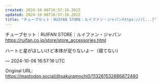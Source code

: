 ```yaml
---
created: 2024-10-06T16:57:16.262Z
updated: 2024-10-06T16:57:16.262Z
title: "チューブセット｜RUIFAN STORE｜ルイファン・ジャパンhttps://r[...]"
---
```


<p>チューブセット｜RUIFAN STORE｜ルイファン・ジャパン<br /><a href="https://ruifan.co.jp/store/store_accessories.html" target="_blank" rel="nofollow noopener" translate="no"><span class="invisible">https://</span><span class="ellipsis">ruifan.co.jp/store/store_acces</span><span class="invisible">sories.html</span></a></p><p>ハートと星がほしいけど本体が足りないよー（寝てない）</p>

&mdash; 2024-10-06 16:57:16 UTC

Original URL: https://mastodon.social/@sakuramochi0/113261532686872480
